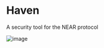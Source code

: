 # Haven
A security tool for the NEAR protocol

![image](https://github.com/krypto-kiddo/Haven/assets/97212160/e82c7ee5-1003-43b3-a674-2bbeb71a1f14)
